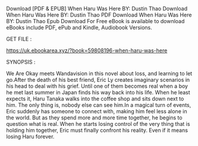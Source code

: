 Download [PDF & EPUB] When Haru Was Here BY: Dustin Thao Download When Haru Was Here BY: Dustin Thao PDF Download When Haru Was Here BY: Dustin Thao Epub Download For Free eBook is available to download eBooks include PDF, ePub and Kindle, Audiobook Versions.

GET FILE :

https://uk.ebookarea.xyz/?book=59808196-when-haru-was-here

SYNOPSIS : 

We Are Okay meets Wandavision in this novel about loss, and learning to let go.After the death of his best friend, Eric Ly creates imaginary scenarios in his head to deal with his grief. Until one of them becomes real when a boy he met last summer in Japan finds his way back into his life. When he least expects it, Haru Tanaka walks into the coffee shop and sits down next to him. The only thing is, nobody else can see him.In a magical turn of events, Eric suddenly has someone to connect with, making him feel less alone in the world. But as they spend more and more time together, he begins to question what is real. When he starts losing control of the very thing that is holding him together, Eric must finally confront his reality. Even if it means losing Haru forever.
